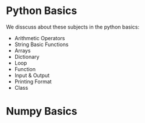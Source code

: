 # Python Basics
We disscuss about these subjects in the python basics:
- Arithmetic Operators
- String Basic Functions
- Arrays
- Dictionary
- Loop
- Function
- Input & Output
- Printing Format
- Class

# Numpy Basics
